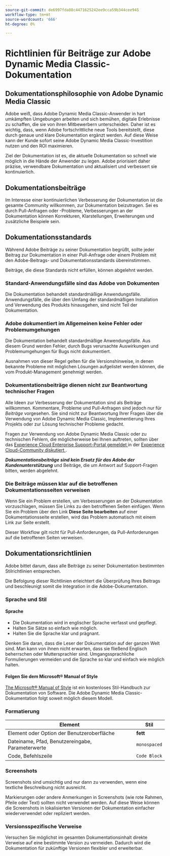 ```yaml
---
source-git-commit: de6997fda88c4471625242ee9cca59b344cee945
workflow-type: tm+mt
source-wordcount: '666'
ht-degree: 0%

---
```

# Richtlinien für Beiträge zur Adobe Dynamic Media Classic-Dokumentation

## Dokumentationsphilosophie von Adobe Dynamic Media Classic

Adobe weiß, dass Adobe Dynamic Media Classic-Anwender in hart umkämpften Umgebungen arbeiten und sich bemühen, digitale Erlebnisse zu schaffen, die sie von ihren Mitbewerbern unterscheiden. Daher ist es wichtig, dass, wenn Adobe fortschrittliche neue Tools bereitstellt, diese durch genaue und klare Dokumentation ergänzt werden. Auf diese Weise kann der Kunde sofort seine Adobe Dynamic Media Classic-Investition nutzen und den ROI maximieren.

Ziel der Dokumentation ist es, die aktuelle Dokumentation so schnell wie möglich in die Hände der Anwender zu legen. Adobe priorisiert daher präzise, verwendbare Dokumentation und aktualisiert und verbessert sie kontinuierlich.

## Dokumentationsbeiträge

Im Interesse einer kontinuierlichen Verbesserung der Dokumentation ist die gesamte Community willkommen, zur Dokumentation beizutragen. Sei es durch Pull-Anfragen oder -Probleme, Verbesserungen an der Dokumentation können Korrekturen, Klarstellungen, Erweiterungen und zusätzliche Beispiele sein.

## Dokumentationsstandards

Während Adobe Beiträge zu seiner Dokumentation begrüßt, sollte jeder Beitrag zur Dokumentation in einer Pull-Anfrage oder einem Problem mit den Adobe-Beitrags- und Dokumentationsstandards übereinstimmen.

Beiträge, die diese Standards nicht erfüllen, können abgelehnt werden.

### Standard-Anwendungsfälle sind das Adobe von Dokumenten

Die Dokumentation behandelt standardmäßige Anwendungsfälle. Anwendungsfälle, die über den Umfang der standardmäßigen Installation und Verwendung des Produkts hinausgehen, sind nicht Teil der Dokumentation.

### Adobe dokumentiert im Allgemeinen keine Fehler oder Problemumgehungen

Die Dokumentation behandelt standardmäßige Anwendungsfälle. Aus diesem Grund werden Fehler, durch Bugs verursachte Auswirkungen und Problemumgehungen für Bugs nicht dokumentiert.

Ausnahmen von dieser Regel gelten für die Versionshinweise, in denen bekannte Probleme mit möglichen Lösungen aufgelistet werden können, die vom Produkt-Management genehmigt werden.

### Dokumentationsbeiträge dienen nicht zur Beantwortung technischer Fragen

Alle Ideen zur Verbesserung der Dokumentation sind als Beiträge willkommen. Kommentare, Probleme und Pull-Anfragen sind jedoch nur für *Beiträge* vorgesehen. Sie sind nicht zur Beantwortung Ihrer Fragen über die Verwendung von Adobe Dynamic Media Classic, Implementierung Ihres Projekts oder zur Lösung technischer Probleme gedacht.

Fragen zur Verwendung von Adobe Dynamic Media Classic oder zu technischen Fehlern, die möglicherweise bei Ihnen auftreten, sollten über das [Experience Cloud Enterprise Support-Portal gemeldet ](https://experienceleague.adobe.com/?support-solution=General&amp;support-tab=home#support) in der [Experience Cloud-Community diskutiert ](https://experienceleaguecommunities.adobe.com/t5/adobe-experience-manager/ct-p/adobe-experience-manager-community).

***Dokumentationsbeiträge sind kein Ersatz für das Adobe der Kundenunterstützung*** und Beiträge, die um Antwort auf Support-Fragen bitten, werden abgelehnt.

### Die Beiträge müssen klar auf die betroffenen Dokumentationsseiten verweisen

Wenn Sie ein Problem erstellen, um Verbesserungen an der Dokumentation vorzuschlagen, müssen Sie Links zu den betroffenen Seiten einfügen. Wenn Sie ein Problem über den Link **Diese Seite bearbeiten** auf einer Dokumentationsseite erstellen, wird das Problem automatisch mit einem Link zur Seite erstellt.

Dieser Workflow gilt nicht für Pull-Anforderungen, da Pull-Anforderungen auf die betroffenen Seiten verweisen.

## Dokumentationsrichtlinien

Adobe bittet darum, dass alle Beiträge zu seiner Dokumentation bestimmten Stilrichtlinien entsprechen.

Die Befolgung dieser Richtlinien erleichtert die Überprüfung Ihres Beitrags und beschleunigt somit die Integration in die Adobe-Dokumentation.

### Sprache und Stil

#### Sprache

* Die Dokumentation wird in englischer Sprache verfasst und gepflegt.
* Halten Sie Sätze so einfach wie möglich.
* Halten Sie die Sprache klar und prägnant.

Denken Sie daran, dass die Leser der Dokumentation auf der ganzen Welt sind. Man kann von ihnen nicht erwarten, dass sie fließend Englisch beherrschen oder Muttersprachler sind. Umgangssprachliche Formulierungen vermeiden und die Sprache so klar und einfach wie möglich halten.

#### Folgen Sie dem Microsoft® Manual of Style

[The Microsoft® Manual of Style](https://learn.microsoft.com/en-us/style-guide/welcome/) ist ein kostenloses Stil-Handbuch zur Dokumentation von Software. Die Adobe Dynamic Media Classic-Dokumentation folgt soweit möglich diesem Modell.

### Formatierung

| Element | Stil |
|---|---|
| Element oder Option der Benutzeroberfläche | **fett** |
| Dateiname, Pfad, Benutzereingabe, Parameterwerte | `monospaced` |
| Code, Befehlszeile | ```Code Block``` |

### Screenshots

Screenshots sind umsichtig und nur dann zu verwenden, wenn eine textliche Beschreibung nicht ausreicht.

Markierungen oder andere Anmerkungen in Screenshots (wie rote Rahmen, Pfeile oder Text) sollten nicht verwendet werden. Auf diese Weise können die Screenshots in lokalisierten Versionen der Dokumentation einfacher wiederverwendet oder repliziert werden.

### Versionsspezifische Verweise

Versuchen Sie möglichst im gesamten Dokumentationsinhalt direkte Verweise auf eine bestimmte Version zu vermeiden. Dadurch wird die Dokumentation für zukünftige Versionen flexibler und erweiterbar.
